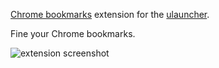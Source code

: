 [Chrome bookmarks](https://github.com/linuxmint/Cinnamon) extension for the [ulauncher](https://ulauncher.io/).

Fine your Chrome bookmarks.

![extension screenshot](https://i.imgur.com/YVmyePX.png)
